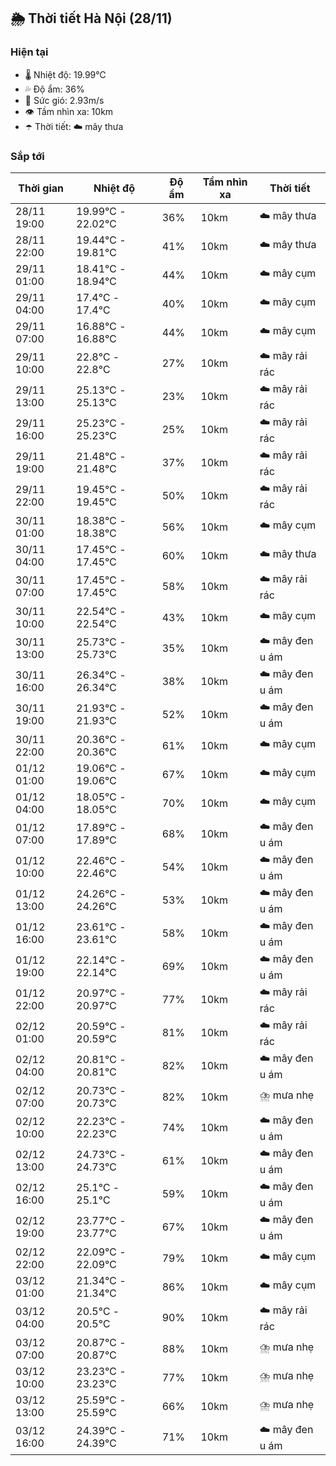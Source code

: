 ## 🌦️ Thời tiết Hà Nội (28/11)

### Hiện tại

- 🌡️ Nhiệt độ: 19.99℃
- 💦 Độ ẩm: 36%
- 💨 Sức gió: 2.93m/s
- 👁️ Tầm nhìn xa: 10km
- ☂️ Thời tiết: ☁️ mây thưa

### Sắp tới

| Thời gian | Nhiệt độ | Độ ẩm | Tầm nhìn xa | Thời tiết |
| --- | --- | --- | --- | --- |
| 28/11 19:00 | 19.99℃ - 22.02℃ | 36% | 10km | ☁️ mây thưa |
| 28/11 22:00 | 19.44℃ - 19.81℃ | 41% | 10km | ☁️ mây thưa |
| 29/11 01:00 | 18.41℃ - 18.94℃ | 44% | 10km | ☁️ mây cụm |
| 29/11 04:00 | 17.4℃ - 17.4℃ | 40% | 10km | ☁️ mây cụm |
| 29/11 07:00 | 16.88℃ - 16.88℃ | 44% | 10km | ☁️ mây cụm |
| 29/11 10:00 | 22.8℃ - 22.8℃ | 27% | 10km | ☁️ mây rải rác |
| 29/11 13:00 | 25.13℃ - 25.13℃ | 23% | 10km | ☁️ mây rải rác |
| 29/11 16:00 | 25.23℃ - 25.23℃ | 25% | 10km | ☁️ mây rải rác |
| 29/11 19:00 | 21.48℃ - 21.48℃ | 37% | 10km | ☁️ mây rải rác |
| 29/11 22:00 | 19.45℃ - 19.45℃ | 50% | 10km | ☁️ mây rải rác |
| 30/11 01:00 | 18.38℃ - 18.38℃ | 56% | 10km | ☁️ mây cụm |
| 30/11 04:00 | 17.45℃ - 17.45℃ | 60% | 10km | ☁️ mây thưa |
| 30/11 07:00 | 17.45℃ - 17.45℃ | 58% | 10km | ☁️ mây rải rác |
| 30/11 10:00 | 22.54℃ - 22.54℃ | 43% | 10km | ☁️ mây cụm |
| 30/11 13:00 | 25.73℃ - 25.73℃ | 35% | 10km | ☁️ mây đen u ám |
| 30/11 16:00 | 26.34℃ - 26.34℃ | 38% | 10km | ☁️ mây đen u ám |
| 30/11 19:00 | 21.93℃ - 21.93℃ | 52% | 10km | ☁️ mây đen u ám |
| 30/11 22:00 | 20.36℃ - 20.36℃ | 61% | 10km | ☁️ mây cụm |
| 01/12 01:00 | 19.06℃ - 19.06℃ | 67% | 10km | ☁️ mây cụm |
| 01/12 04:00 | 18.05℃ - 18.05℃ | 70% | 10km | ☁️ mây cụm |
| 01/12 07:00 | 17.89℃ - 17.89℃ | 68% | 10km | ☁️ mây đen u ám |
| 01/12 10:00 | 22.46℃ - 22.46℃ | 54% | 10km | ☁️ mây đen u ám |
| 01/12 13:00 | 24.26℃ - 24.26℃ | 53% | 10km | ☁️ mây đen u ám |
| 01/12 16:00 | 23.61℃ - 23.61℃ | 58% | 10km | ☁️ mây đen u ám |
| 01/12 19:00 | 22.14℃ - 22.14℃ | 69% | 10km | ☁️ mây đen u ám |
| 01/12 22:00 | 20.97℃ - 20.97℃ | 77% | 10km | ☁️ mây rải rác |
| 02/12 01:00 | 20.59℃ - 20.59℃ | 81% | 10km | ☁️ mây rải rác |
| 02/12 04:00 | 20.81℃ - 20.81℃ | 82% | 10km | ☁️ mây đen u ám |
| 02/12 07:00 | 20.73℃ - 20.73℃ | 82% | 10km | ⛈️ mưa nhẹ |
| 02/12 10:00 | 22.23℃ - 22.23℃ | 74% | 10km | ☁️ mây đen u ám |
| 02/12 13:00 | 24.73℃ - 24.73℃ | 61% | 10km | ☁️ mây đen u ám |
| 02/12 16:00 | 25.1℃ - 25.1℃ | 59% | 10km | ☁️ mây đen u ám |
| 02/12 19:00 | 23.77℃ - 23.77℃ | 67% | 10km | ☁️ mây đen u ám |
| 02/12 22:00 | 22.09℃ - 22.09℃ | 79% | 10km | ☁️ mây cụm |
| 03/12 01:00 | 21.34℃ - 21.34℃ | 86% | 10km | ☁️ mây cụm |
| 03/12 04:00 | 20.5℃ - 20.5℃ | 90% | 10km | ☁️ mây rải rác |
| 03/12 07:00 | 20.87℃ - 20.87℃ | 88% | 10km | ⛈️ mưa nhẹ |
| 03/12 10:00 | 23.23℃ - 23.23℃ | 77% | 10km | ⛈️ mưa nhẹ |
| 03/12 13:00 | 25.59℃ - 25.59℃ | 66% | 10km | ⛈️ mưa nhẹ |
| 03/12 16:00 | 24.39℃ - 24.39℃ | 71% | 10km | ☁️ mây đen u ám |
